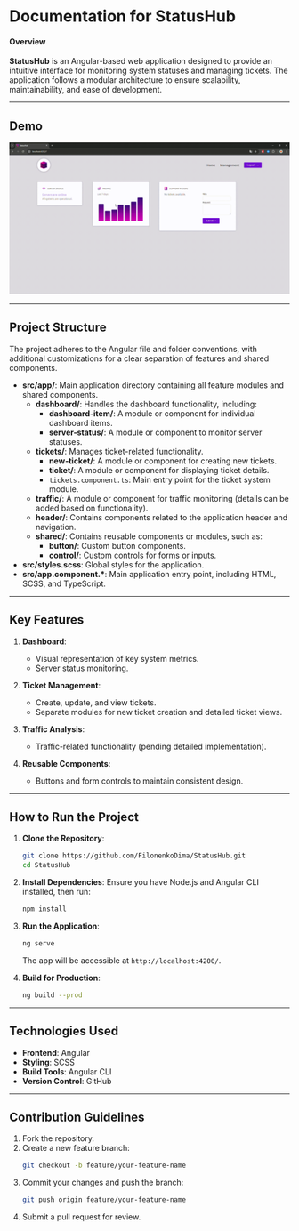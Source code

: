 # Documentation for **StatusHub**

#### Overview

**StatusHub** is an Angular-based web application designed to provide an intuitive interface for monitoring system statuses and managing tickets. The application follows a modular architecture to ensure scalability, maintainability, and ease of development.

---

## Demo

![](demo.gif)

---

## Project Structure

The project adheres to the Angular file and folder conventions, with additional customizations for a clear separation of features and shared components.

- **src/app/**: Main application directory containing all feature modules and shared components.
  - **dashboard/**: Handles the dashboard functionality, including:
    - **dashboard-item/**: A module or component for individual dashboard items.
    - **server-status/**: A module or component to monitor server statuses.
  - **tickets/**: Manages ticket-related functionality.
    - **new-ticket/**: A module or component for creating new tickets.
    - **ticket/**: A module or component for displaying ticket details.
    - `tickets.component.ts`: Main entry point for the ticket system module.
  - **traffic/**: A module or component for traffic monitoring (details can be added based on functionality).
  - **header/**: Contains components related to the application header and navigation.
  - **shared/**: Contains reusable components or modules, such as:
    - **button/**: Custom button components.
    - **control/**: Custom controls for forms or inputs.
- **src/styles.scss**: Global styles for the application.
- **src/app.component.\***: Main application entry point, including HTML, SCSS, and TypeScript.

---

## Key Features

1. **Dashboard**:

   - Visual representation of key system metrics.
   - Server status monitoring.

2. **Ticket Management**:

   - Create, update, and view tickets.
   - Separate modules for new ticket creation and detailed ticket views.

3. **Traffic Analysis**:

   - Traffic-related functionality (pending detailed implementation).

4. **Reusable Components**:
   - Buttons and form controls to maintain consistent design.

---

## How to Run the Project

1. **Clone the Repository**:

   ```bash
   git clone https://github.com/FilonenkoDima/StatusHub.git
   cd StatusHub
   ```

2. **Install Dependencies**:
   Ensure you have Node.js and Angular CLI installed, then run:

   ```bash
   npm install
   ```

3. **Run the Application**:

   ```bash
   ng serve
   ```

   The app will be accessible at `http://localhost:4200/`.

4. **Build for Production**:
   ```bash
   ng build --prod
   ```

---

## Technologies Used

- **Frontend**: Angular
- **Styling**: SCSS
- **Build Tools**: Angular CLI
- **Version Control**: GitHub

---

## Contribution Guidelines

1. Fork the repository.
2. Create a new feature branch:
   ```bash
   git checkout -b feature/your-feature-name
   ```
3. Commit your changes and push the branch:
   ```bash
   git push origin feature/your-feature-name
   ```
4. Submit a pull request for review.
